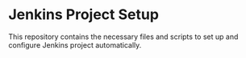 # Jenkins Project Setup

This repository contains the necessary files and scripts to set up and configure Jenkins project automatically.
